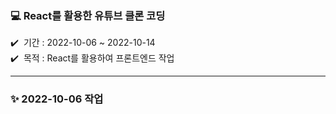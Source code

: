 ### 💻 React를 활용한 유튜브 클론 코딩
✔️ &nbsp;기간 : 2022-10-06 ~ 2022-10-14 \
✔️ &nbsp;목적 : React를 활용하여 프론트엔드 작업 

<hr/>

### ✨ 2022-10-06 작업
